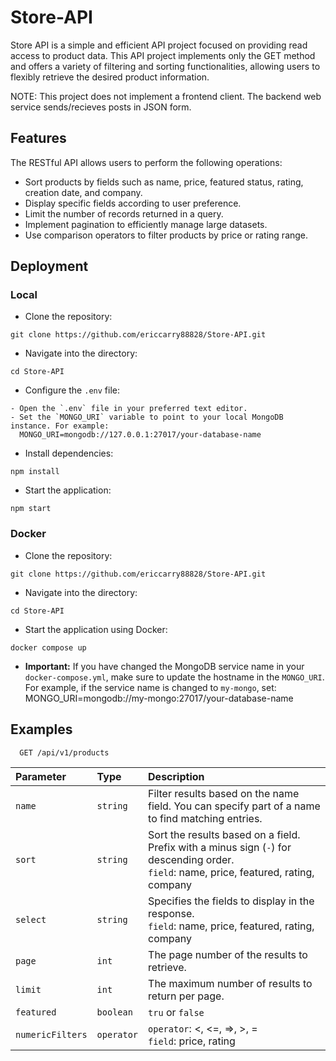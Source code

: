 # Store-API

Store API is a simple and efficient API project focused on providing read access to product data. This API project implements only the GET method and offers a variety of filtering and sorting functionalities, allowing users to flexibly retrieve the desired product information.

NOTE: This project does not implement a frontend client. The backend web service sends/recieves posts in JSON form. 

## Features
The RESTful API allows users to perform the following operations:
- Sort products by fields such as name, price, featured status, rating, creation date, and company.
- Display specific fields according to user preference.
- Limit the number of records returned in a query.
- Implement pagination to efficiently manage large datasets.
- Use comparison operators to filter products by price or rating range.

## Deployment
### Local
 - Clone the repository:
 ```
git clone https://github.com/ericcarry88828/Store-API.git
```
- Navigate into the directory:
```
cd Store-API
```
- Configure the `.env` file:
```
- Open the `.env` file in your preferred text editor.
- Set the `MONGO_URI` variable to point to your local MongoDB instance. For example:
  MONGO_URI=mongodb://127.0.0.1:27017/your-database-name
```
- Install dependencies:
```
npm install
```
- Start the application:
```
npm start
```

### Docker
 - Clone the repository:
```
git clone https://github.com/ericcarry88828/Store-API.git
```
- Navigate into the directory:
```
cd Store-API
```
- Start the application using Docker:
```
docker compose up
```

- **Important:** If you have changed the MongoDB service name in your `docker-compose.yml`, make sure to update the hostname in the `MONGO_URI`. For example, if the service name is changed to `my-mongo`, set:
    MONGO_URI=mongodb://my-mongo:27017/your-database-name


## Examples

```http
  GET /api/v1/products
```

| Parameter | Type     | Description                |
| :-------- | :------- | :------------------------- |
| `name` | `string` | Filter results based on the name field. You can specify part of a name to find matching entries. |
| `sort` | `string` | Sort the results based on a field. Prefix with a minus sign (`-`) for descending order.<br>`field`: name, price, featured, rating, company|
| `select` | `string` | Specifies the fields to display in the response.<br>`field`: name, price, featured, rating, company|
| `page` | `int` | The page number of the results to retrieve.|
| `limit` | `int` | The maximum number of results to return per page.|
| `featured` | `boolean` | `tru` or `false`|
| `numericFilters` | `operator` | `operator`: <, <=, =>, >, =<br>`field`: price, rating |
